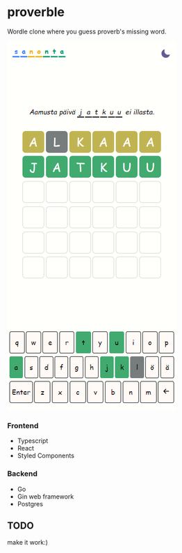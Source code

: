 # proverble

Wordle clone where you guess proverb's missing word.

![gameplay](./proverble.png)

### Frontend
- Typescript
- React
- Styled Components

### Backend
- Go
- Gin web framework
- Postgres 

## TODO
make it work:)


